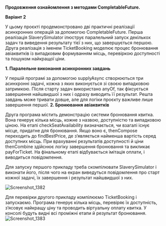 **Продовження ознайомлення з методами CompletableFuture.**

**Варіант 2**

У цьому проєкті продемонстровано дві практичні реалізації асинхронних операцій за допомогою CompletableFuture. Перша реалізація SlaverySimulator ілюструє паралельний запуск декількох задач та виведення результату тієї з них, що завершується першою. Друга реалізація з іменем TicketBooking моделює процес бронювання авіаквитків із випадковим формуванням місць, перевіркою доступності та пошуком найкращої ціни.

**1. Паралельне виконання асинхронних завдань**

У першій програмі за допомогою supplyAsync створюються три асинхронні задачі, кожна з яких виконується зі своєю випадковою затримкою. Після старту задач використано anyOf, так фіксується завершення найшвидшої з них і одразу виводить її результат. Решта завдань може тривати довше, але для логіки проєкту важливе лише завершення першої.
**2. Бронювання авіаквитків**

Друга програма містить демонстрацію системи бронювання квитка. Вона генерує кілька місць, кожне з назвою, доступністю та випадковою ціною. На етапі checkSeatAvailability визначається, чи взагалі існує місце, придатне для бронювання. Якщо воно є, thenCompose переходить до findBestPrice, де з’являється найменша вартість серед доступних місць. При врахуванні результатів доступності й ціни thenCombine здійснює логіку завершення бронювання та викликає payForTicket. На фінальному етапі відбувається імітація оплати, і виводиться повідомлення.


Для запуску першого прикладу треба скомпілювати SlaverySimulator і виконати його, після чого на екран виведуться повідомлення про старт кожної задачі, їх завершення і результат найшвидшої з них. 

![Screenshot_1382](https://github.com/user-attachments/assets/f89b93f8-e8f4-4b77-adef-5cebd3d6c8e9)


Для перевірки другого прикладу компілюємо TicketBooking і запускаємо. Програма генерує кілька місць, перевіряє їх доступність, з’ясовує найкращу ціну та проводить віртуальну оплату квитка. У консолі будуть видні всі проміжні етапи й результат бронювання.
![Screenshot_1383](https://github.com/user-attachments/assets/1d00f344-f778-483d-8697-7ccf3cac1334)
